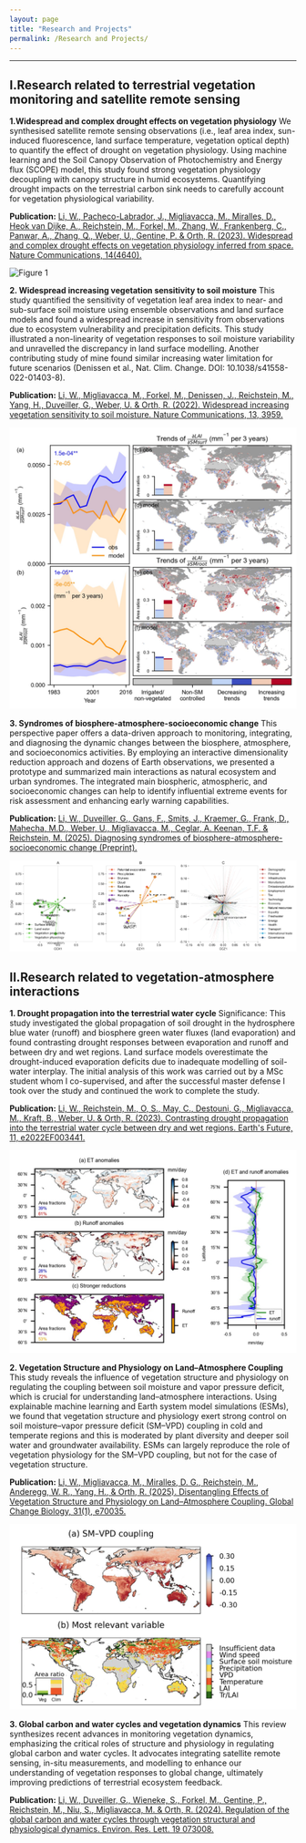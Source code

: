 ```yaml
---
layout: page
title: "Research and Projects"
permalink: /Research and Projects/
---
```

---

## I.Research related to terrestrial vegetation monitoring and satellite remote sensing

**1.Widespread and complex drought effects on vegetation physiology**
We synthesised satellite remote sensing observations (i.e., leaf area index, sun-induced fluorescence, land surface temperature, vegetation optical depth) to quantify the effect of drought on vegetation physiology. Using machine learning and the Soil Canopy Observation of Photochemistry and Energy flux (SCOPE) model, this study found strong vegetation physiology decoupling with canopy structure in humid ecosystems. Quantifying drought impacts on the terrestrial carbon sink needs to carefully account for vegetation physiological variability.

**Publication:**
[Li, W., Pacheco-Labrador, J., Migliavacca, M., Miralles, D., Heok van Dijke, A., Reichstein, M., Forkel, M., Zhang, W., Frankenberg, C., Panwar, A., Zhang, Q., Weber, U., Gentine, P. & Orth, R. (2023). Widespread and complex drought effects on vegetation physiology inferred from space. Nature Communications, 14(4640).](https://www.nature.com/articles/s41467-023-40226-9)

![Figure 1](figure/fig1_research.jpg)

**2. Widespread increasing vegetation sensitivity to soil moisture**
This study quantified the sensitivity of vegetation leaf area index to near- and sub-surface soil moisture using ensemble observations and land surface models and found a widespread increase in sensitivity from observations due to ecosystem vulnerability and precipitation deficits. This study illustrated a non-linearity of vegetation responses to soil moisture variability and unravelled the discrepancy in land surface modelling. Another contributing study of mine found similar increasing water limitation for future scenarios (Denissen et al., Nat. Clim. Change. DOI: 10.1038/s41558-022-01403-8).

**Publication:**
[Li, W., Migliavacca, M., Forkel, M., Denissen, J., Reichstein, M., Yang, H., Duveiller, G., Weber, U. & Orth, R. (2022). Widespread increasing vegetation sensitivity to soil moisture. Nature Communications, 13, 3959.](https://doi.org/10.1038/s41467-022-31667-9)

![Figure 2](figure/fig2_research.jpg)

**3. Syndromes of biosphere-atmosphere-socioeconomic change**
This perspective paper offers a data-driven approach to monitoring, integrating, and diagnosing the dynamic changes between the biosphere, atmosphere, and socioeconomics activities. By employing an interactive dimensionality reduction approach and dozens of Earth observations, we presented a prototype and summarized main interactions as natural ecosystem and urban syndromes. The integrated main biospheric, atmospheric, and socioeconomic changes can help to identify influential extreme events for risk assessment and enhancing early warning capabilities.

**Publication:**
[Li, W., Duveiller, G., Gans, F., Smits, J., Kraemer, G., Frank, D., Mahecha, M.D., Weber, U., Migliavacca, M., Ceglar, A. Keenan, T.F. & Reichstein, M. (2025). Diagnosing syndromes of biosphere-atmosphere-socioeconomic change (Preprint).](https://doi.org/10.48550/arXiv.2503.08874)

![Figure 3](figure/io_fig1.png)

## II.Research related to vegetation-atmosphere interactions

**1. Drought propagation into the terrestrial water cycle**
Significance: This study investigated the global propagation of soil drought in the hydrosphere blue water (runoff) and biosphere green water fluxes (land evaporation) and found contrasting drought responses between evaporation and runoff and between dry and wet regions. Land surface models overestimate the drought-induced evaporation deficits due to inadequate modelling of soil-water interplay. The initial analysis of this work was carried out by a MSc student whom I co-supervised, and after the successful master defense I took over the study and continued the work to complete the study.

**Publication:**
[Li, W., Reichstein, M., O, S., May, C., Destouni, G., Migliavacca, M., Kraft, B., Weber, U. & Orth, R. (2023). Contrasting drought propagation into the terrestrial water cycle between dry and wet regions. Earth's Future, 11, e2022EF003441.](https://doi.org/10.1029/2022EF003441)

![Figure 4](figure/fig3_research.jpg)

**2. Vegetation Structure and Physiology on Land–Atmosphere Coupling**
This study reveals the influence of vegetation structure and physiology on regulating the coupling between soil moisture and vapor pressure deficit, which is crucial for understanding land–atmosphere interactions. Using explainable machine learning and Earth system model simulations (ESMs), we found that vegetation structure and physiology exert strong control on soil moisture–vapor pressure deficit (SM–VPD) coupling in cold and temperate regions and this is moderated by plant diversity and deeper soil water and groundwater availability. ESMs can largely reproduce the role of vegetation physiology for the SM–VPD coupling, but not for the case of vegetation structure.


**Publication:**
[Li, W., Migliavacca, M., Miralles, D. G., Reichstein, M., Anderegg, W. R., Yang, H., & Orth, R. (2025). Disentangling Effects of Vegetation Structure and Physiology on Land–Atmosphere Coupling. Global Change Biology, 31(1), e70035.](https://doi.org/10.1111/gcb.70035)

![Figure 4](figure/fig4_research.jpg)

**3. Global carbon and water cycles and vegetation dynamics**
This review synthesizes recent advances in monitoring vegetation dynamics, emphasizing the critical roles of structure and physiology in regulating global carbon and water cycles. It advocates integrating satellite remote sensing, in-situ measurements, and modelling to enhance our understanding of vegetation responses to global change, ultimately improving predictions of terrestrial ecosystem feedback.

**Publication:**
[Li, W., Duveiller, G., Wieneke, S., Forkel, M., Gentine, P., Reichstein, M., Niu, S., Migliavacca, M. & Orth, R. (2024). Regulation of the global carbon and water cycles through vegetation structural and physiological dynamics. Environ. Res. Lett. 19 073008.](https://doi.org/10.1088/1748-9326/ad5858)

